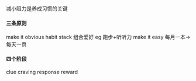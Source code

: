 减小阻力是养成习惯的关键
#### 三条原则
make it obvious
habit stack 组合爱好 eg 跑步+听听力
make it easy 每月一本->每天一页
#### 四个阶段
clue
craving
response
reward



